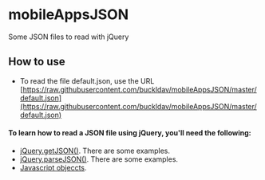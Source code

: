 # mobileAppsJSON
Some JSON files to read with jQuery

## How to use
- To read the file default.json, use the URL [https://raw.githubusercontent.com/buckldav/mobileAppsJSON/master/default.json](https://raw.githubusercontent.com/buckldav/mobileAppsJSON/master/default.json)

#### To learn how to read a JSON file using jQuery, you'll need the following:
- [jQuery.getJSON()](https://api.jquery.com/jQuery.getJSON/). There are some examples.
- [jQuery.parseJSON()](https://api.jquery.com/jQuery.getJSON/). There are some examples.
- [Javascript objeccts](https://www.w3schools.com/js/js_objects.asp).
